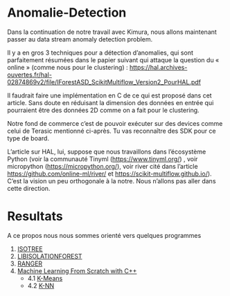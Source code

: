 # Anomalie-Detection

Dans la continuation de notre travail avec Kimura, nous allons maintenant passer au data stream anomaly detection problem.

Il y a en gros 3 techniques pour a détection d’anomalies, qui sont parfaitement résumées dans le papier suivant qui attaque la question du « online » (comme nous pour le clustering) : https://hal.archives-ouvertes.fr/hal-02874869v2/file/IForestASD_ScikitMultiflow_Version2_PourHAL.pdf

Il faudrait faire une implémentation en C de ce qui est proposé dans cet article. Sans doute en réduisant la dimension des données en entrée qui pourraient être des données 2D comme on a fait pour le clustering.

Notre fond de commerce c’est de pouvoir exécuter sur des devices comme celui de Terasic mentionné ci-après. Tu vas reconnaître des SDK pour ce type de board.

L’article sur HAL, lui, suppose que nous travaillons dans l’écosystème Python (voir la communauté Tinyml (https://www.tinyml.org/) , voir micropython (https://micropython.org/), voir river cité dans l’article https://github.com/online-ml/river/ et https://scikit-multiflow.github.io/). C’est la vision un peu orthogonale à la notre. Nous n’allons pas aller dans cette direction.

# Resultats

A ce propos nous nous sommes orienté vers quelques programmes 

  1. [ISOTREE](https://github.com/david-cortes/isotree)
  2. [LIBISOLATIONFOREST](https://github.com/msimms/LibIsolationForest)
  3. [RANGER](https://github.com/imbs-hl/ranger)
  4. [Machine Learning From Scratch with C++](https://github.com/magikerwin1993/ML-From-Scratch-With-CPP)
     - 4.1 [K-Means](https://github.com/magikerwin1993/ML-From-Scratch-With-CPP/tree/main/k-means)
     - 4.2 [K-NN](https://github.com/magikerwin1993/ML-From-Scratch-With-CPP/tree/main/k-nn)
    
  

